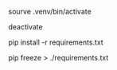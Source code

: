 sourve .venv/bin/activate

deactivate

pip install -r requirements.txt

pip freeze > ./requirements.txt
